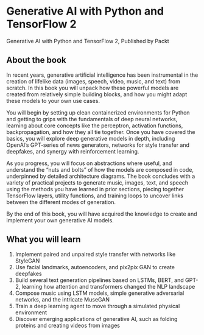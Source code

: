 # Generative AI with Python and TensorFlow 2
Generative AI with Python and TensorFlow 2, Published by Packt

## About the book

In recent years, generative artificial intelligence has been instrumental in the creation of lifelike data (images, speech, video, music, and text) from scratch. In this book you will unpack how these powerful models are created from relatively simple building blocks, and how you might adapt these models to your own use cases.

You will begin by setting up clean containerized environments for Python and getting to grips with the fundamentals of deep neural networks, learning about core concepts like the perceptron, activation functions, backpropagation, and how they all tie together. Once you have covered the basics, you will explore deep generative models in depth, including OpenAI’s GPT-series of news generators, networks for style transfer and deepfakes, and synergy with reinforcement learning.

As you progress, you will focus on abstractions where useful, and understand the “nuts and bolts” of how the models are composed in code, underpinned by detailed architecture diagrams. The book concludes with a variety of practical projects to generate music, images, text, and speech using the methods you have learned in prior sections, piecing together TensorFlow layers, utility functions, and training loops to uncover links between the different modes of generation.

By the end of this book, you will have acquired the knowledge to create and implement your own generative AI models.

## What you will learn
1. Implement paired and unpaired style transfer with networks like StyleGAN
2. Use facial landmarks, autoencoders, and pix2pix GAN to create deepfakes
3. Build several text generation pipelines based on LSTMs, BERT, and GPT-2, learning how attention and transformers changed the NLP landscape
4. Compose music using LSTM models, simple generative adversarial networks, and the intricate MuseGAN
5. Train a deep learning agent to move through a simulated physical environment
6. Discover emerging applications of generative AI, such as folding proteins and creating videos from images